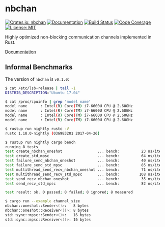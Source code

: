 nbchan
======

[![Crates.io: nbchan](http://meritbadge.herokuapp.com/nbchan)](https://crates.io/crates/nbchan)
[![Documentation](https://docs.rs/nbchan/badge.svg)](https://docs.rs/nbchan)
[![Build Status](https://travis-ci.org/sile/nbchan.svg?branch=master)](https://travis-ci.org/sile/nbchan)
[![Code Coverage](https://codecov.io/gh/sile/nbchan/branch/master/graph/badge.svg)](https://codecov.io/gh/sile/nbchan/branch/master)
[![License: MIT](https://img.shields.io/badge/license-MIT-blue.svg)](LICENSE)

Highly optimized non-blocking communication channels implemented in Rust.

[Documentation](https://docs.rs/nbchan)


Informal Benchmarks
--------------------

The version of `nbchan` is `v0.1.0`:

```sh
$ cat /etc/lsb-release | tail -1
DISTRIB_DESCRIPTION="Ubuntu 17.04"

$ cat /proc/cpuinfo | grep 'model name'
model name      : Intel(R) Core(TM) i7-6600U CPU @ 2.60GHz
model name      : Intel(R) Core(TM) i7-6600U CPU @ 2.60GHz
model name      : Intel(R) Core(TM) i7-6600U CPU @ 2.60GHz
model name      : Intel(R) Core(TM) i7-6600U CPU @ 2.60GHz

$ rustup run nightly rustc -V
rustc 1.18.0-nightly (036983201 2017-04-26)

$ rustup run nightly cargo bench
running 8 tests
test create_nbchan_oneshot                ... bench:          23 ns/iter (+/- 1)
test create_std_mpsc                      ... bench:          64 ns/iter (+/- 6)
test failure_send_nbchan_oneshot          ... bench:          40 ns/iter (+/- 1)
test failure_send_std_mpsc                ... bench:          85 ns/iter (+/- 6)
test multithread_send_recv_nbchan_oneshot ... bench:          71 ns/iter (+/- 19)
test multithread_send_recv_std_mpsc       ... bench:         108 ns/iter (+/- 53)
test send_recv_nbchan_oneshot             ... bench:          35 ns/iter (+/- 4)
test send_recv_std_mpsc                   ... bench:          82 ns/iter (+/- 3)

test result: ok. 0 passed; 0 failed; 0 ignored; 8 measured
```

```sh
$ cargo run --example channel_size
nbchan::oneshot::Sender<()>:   8 bytes
nbchan::oneshot::Receiver<()>: 8 bytes
std::sync::mpsc::Sender<()>:   16 bytes
std::sync::mpsc::Receiver<()>: 16 bytes
```
